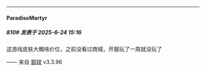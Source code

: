 ﻿
*****

####  ParadiseMartyr  
##### 810#       发表于 2025-6-24 15:16

这游戏皮肤大概啥价位，之前没看过商城，开服玩了一周就没玩了

—— 来自 [鹅球](https://www.pgyer.com/GcUxKd4w) v3.3.96

